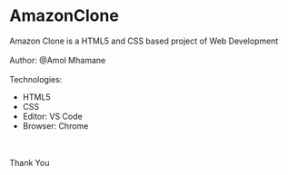 # AmazonClone
Amazon Clone is a HTML5 and CSS based project of Web Development<br><br>
Author: @Amol Mhamane<br><br>
Technologies:
<ul>
  <li>HTML5</li>
  <li>CSS</li>
  <li>Editor: VS Code</li>
  <li>Browser: Chrome</li>
</ul>
<br><br>
Thank You
